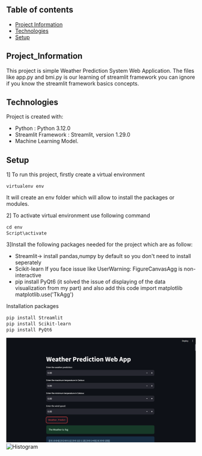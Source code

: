 

## Table of contents
* [Project Information](#Project_Information)
* [Technologies](#technologies)
* [Setup](#setup)

## Project_Information
This project is simple Weather Prediction System Web Application.
The files like app.py and bmi.py is our learning of streamlit framework you can ignore if you know the streamlit framework basics concepts.
	
## Technologies
Project is created with:
* Python : Python 3.12.0
* Streamlit Framework : Streamlit, version 1.29.0
* Machine Learning Model.
	
## Setup
1] To run this project, firstly create a virtual environment 
```
virtualenv env
```
It will create an env folder which will allow to install the packages or modules.

2] To activate virtual environment use following command
```
cd env
Script\activate
```
3]Install the following packages needed for the project which are as follow:
* Streamlit-> install pandas,numpy by default so you don't need to install seperately
* Scikit-learn
If you face issue like UserWarning: FigureCanvasAgg is non-interactive
* pip install PyQt6 (it solved the issue of displaying of the data visualization from my part) and also add this code import matplotlib
matplotlib.use('TkAgg')

Installation packages
```
pip install Streamlit
pip install Scikit-learn
pip install PyQt6 
```
![](./static/App.png)
![Histogram](./static/Figure_1.png,width=50%)


